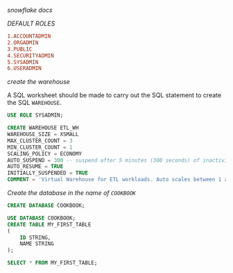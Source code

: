 _snowflake docs_


_DEFAULT ROLES_

```conf
1.ACCOUNTADMIN
2.ORGADMIN
3.PUBLIC
4.SECURITYADMIN
5.SYSADMIN
6.USERADMIN
```

_create the warehouse_

A SQL worksheet should be made to carry out the SQL statement to create the SQL `WAREHOUSE`.

```sql
USE ROLE SYSADMIN;

CREATE WAREHOUSE ETL_WH
WAREHOUSE_SIZE = XSMALL
MAX_CLUSTER_COUNT = 3
MIN_CLUSTER_COUNT = 1
SCALING_POLICY = ECONOMY
AUTO_SUSPEND = 300 -- suspend after 5 minutes (300 seconds) of inactivity
AUTO_RESUME = TRUE
INITIALLY_SUSPENDED = TRUE
COMMENT = 'Virtual Warehouse for ETL workloads. Auto scales between 1 and 3 clusters depending on the workload';
```

_Create the database in the name of `COOKBOOK`_

```sql
CREATE DATABASE COOKBOOK;

USE DATABASE COOKBOOK;
CREATE TABLE MY_FIRST_TABLE
(
    ID STRING,
    NAME STRING
);

SELECT * FROM MY_FIRST_TABLE;
```
